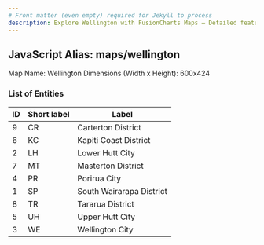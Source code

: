 ```yaml
---
# Front matter (even empty) required for Jekyll to process
description: Explore Wellington with FusionCharts Maps – Detailed features for seamless integration. Try now & enhance your data visualization today! 
---
```


## JavaScript Alias: maps/wellington

Map Name: Wellington
Dimensions (Width x Height): 600x424





### List of Entities

ID | Short label | Label
---|---|---|
9|CR|Carterton District
6|KC|Kapiti Coast District
2|LH|Lower Hutt City
7|MT|Masterton District
4|PR|Porirua City
1|SP|South Wairarapa District
8|TR|Tararua District
5|UH|Upper Hutt City
3|WE|Wellington City

